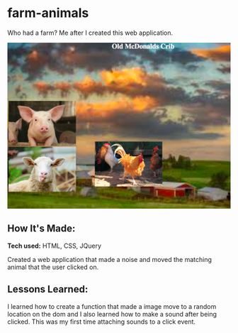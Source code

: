 # farm-animals
Who had a farm? Me after I created this web application.

![My Farm](farmPic.png)

## How It's Made:

**Tech used:** HTML, CSS, JQuery

Created a web application that made a noise and moved the matching animal that the user clicked on.

## Lessons Learned:

I learned how to create a function that made a image move to a random location on the dom and I also learned how to make a sound after being clicked. This was my first time attaching sounds to a click event.

